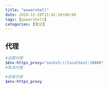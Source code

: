 ```yaml
---
title: "powershell"
date: 2020-12-28T15:41:10+08:00
tags: [powershell]
categories: [笔记]
---
```


## 代理
```powershell
#设置代理
$Env:https_proxy="socks5://localhost:10808"
#取消代理

#查看代理
$env:https_proxy
```
